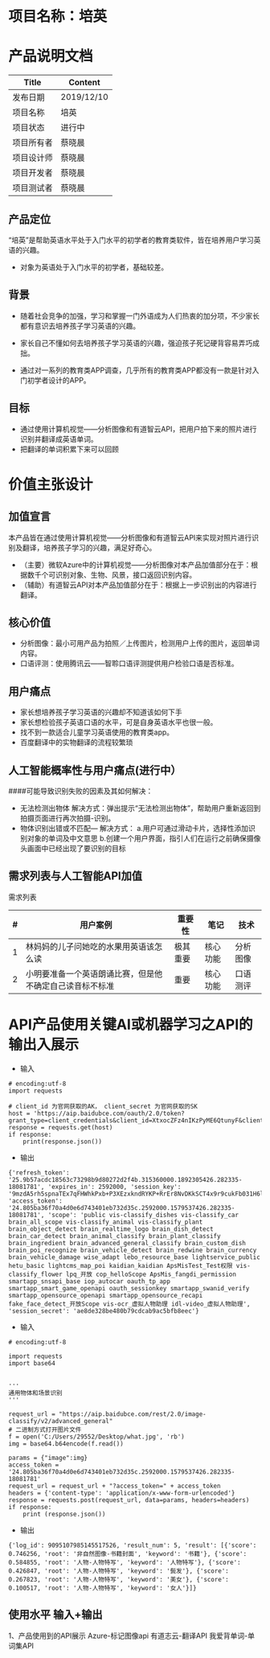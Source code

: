 # 项目名称：培英

# 产品说明文档

| Title | Content |
| --- | --- |
| 发布日期| 2019/12/10 |
| 项目名称| 培英 |
| 项目状态| 进行中 |
| 项目所有者| 蔡晓晨 |
| 项目设计师| 蔡晓晨 |
| 项目开发者| 蔡晓晨 |
| 项目测试者| 蔡晓晨|


## 产品定位

“培英”是帮助英语水平处于入门水平的初学者的教育类软件，皆在培养用户学习英语的兴趣。

*   对象为英语处于入门水平的初学者，基础较差。

## 背景

*   随着社会竞争的加强，学习和掌握一门外语成为人们热衷的加分项，不少家长都有意识去培养孩子学习英语的兴趣。
*  家长自己不懂如何去培养孩子学习英语的兴趣，强迫孩子死记硬背容易弄巧成拙。

*   通过对一系列的教育类APP调查，几乎所有的教育类APP都没有一款是针对入门初学者设计的APP。



## 目标

*   通过使用计算机视觉——分析图像和有道智云API，把用户拍下来的照片进行识别并翻译成英语单词。
*   把翻译的单词积累下来可以回顾


# 价值主张设计

## 加值宣言

本产品皆在通过使用计算机视觉——分析图像和有道智云API来实现对照片进行识别及翻译，培养孩子学习的兴趣，满足好奇心。

*   （主要）微软Azure中的计算机视觉——分析图像对本产品加值部分在于：根据数千个可识别对象、生物、风景，接口返回识别内容。
*   （辅助）有道智云API对本产品加值部分在于：根据上一步识别出的内容进行翻译。

## 核心价值

*   分析图像：最小可用产品为拍照／上传图片，检测用户上传的图片，返回单词内容。
*   口语评测：使用腾讯云——智聆口语评测提供用户检验口语是否标准。

## 用户痛点

*   家长想培养孩子学习英语的兴趣却不知道该如何下手
*   家长想检验孩子英语口语的水平，可是自身英语水平也很一般。
*   找不到一款适合儿童学习英语使用的教育类app。
*   百度翻译中的实物翻译的流程较繁琐

## 人工智能概率性与用户痛点(进行中）
####可能导致识别失败的因素及其如何解决：
* 无法检测出物体
解决方式：弹出提示“无法检测出物体”，帮助用户重新返回到拍摄页面进行再次拍摄-识别。
* 物体识别出错或不匹配—
解决方式：
a.用户可通过滑动卡片，选择性添加识别对象的单词及中文意思
b.创建一个用户界面，指引人们在运行之前确保摄像头画面中已经出现了要识别的目标

## 需求列表与人工智能API加值

 需求列表

| # | 用户案例 | 重要性 | 笔记 | 技术 |
| --- | --- | --- | --- | --- |
| 1 | 林妈妈的儿子问她吃的水果用英语该怎么读 | 极其重要 | 核心功能 | 分析图像 |
| 2 | 小明要准备一个英语朗诵比赛，但是他不确定自己读音标不标准 | 重要 | 核心功能 | 口语测评 |




# API产品使用关键AI或机器学习之API的输出入展示
* 输入
```
# encoding:utf-8
import requests 

# client_id 为官网获取的AK， client_secret 为官网获取的SK
host = 'https://aip.baidubce.com/oauth/2.0/token?grant_type=client_credentials&client_id=XtxocZFz4nIKzPyME6QtunyF&client_secret=NyfS6nELlg71kYoDRujgXF7jw5ILZyqe'
response = requests.get(host)
if response:
    print(response.json())
```
* 输出
```
{'refresh_token': '25.9b57acdc18563c73298b9d80272d2f4b.315360000.1892305426.282335-18081781', 'expires_in': 2592000, 'session_key': '9mzdA5rh5spnaTEx7qFHWhkPxb+P3XEzxkndRYKP+RrEr8NvDKkSCT4x9r9cukFb031H6lIe8a/GgiXnlq7HEtTuUt1x4g==', 'access_token': '24.805ba36f70a4d0e6d743401eb732d35c.2592000.1579537426.282335-18081781', 'scope': 'public vis-classify_dishes vis-classify_car brain_all_scope vis-classify_animal vis-classify_plant brain_object_detect brain_realtime_logo brain_dish_detect brain_car_detect brain_animal_classify brain_plant_classify brain_ingredient brain_advanced_general_classify brain_custom_dish brain_poi_recognize brain_vehicle_detect brain_redwine brain_currency brain_vehicle_damage wise_adapt lebo_resource_base lightservice_public hetu_basic lightcms_map_poi kaidian_kaidian ApsMisTest_Test权限 vis-classify_flower lpq_开放 cop_helloScope ApsMis_fangdi_permission smartapp_snsapi_base iop_autocar oauth_tp_app smartapp_smart_game_openapi oauth_sessionkey smartapp_swanid_verify smartapp_opensource_openapi smartapp_opensource_recapi fake_face_detect_开放Scope vis-ocr_虚拟人物助理 idl-video_虚拟人物助理', 'session_secret': 'ae8de328be480b79cdcab9ac5bfb8eec'}
```

* 输入
```
# encoding:utf-8

import requests
import base64


···
通用物体和场景识别
'''

request_url = "https://aip.baidubce.com/rest/2.0/image-classify/v2/advanced_general"
# 二进制方式打开图片文件
f = open('C:/Users/29552/Desktop/what.jpg', 'rb')
img = base64.b64encode(f.read())

params = {"image":img}
access_token = '24.805ba36f70a4d0e6d743401eb732d35c.2592000.1579537426.282335-18081781'
request_url = request_url + "?access_token=" + access_token
headers = {'content-type': 'application/x-www-form-urlencoded'}
response = requests.post(request_url, data=params, headers=headers)
if response:
    print (response.json())
```
* 输出
```
{'log_id': 9095107985145517526, 'result_num': 5, 'result': [{'score': 0.746256, 'root': '非自然图像-书籍封面', 'keyword': '书籍'}, {'score': 0.584855, 'root': '人物-人物特写', 'keyword': '人物特写'}, {'score': 0.426847, 'root': '人物-人物特写', 'keyword': '鬓发'}, {'score': 0.267823, 'root': '人物-人物特写', 'keyword': '美女'}, {'score': 0.100517, 'root': '人物-人物特写', 'keyword': '女人'}]}
```

## 使用水平 输入+输出
1、产品使用到的API展示
Azure-标记图像api
有道志云-翻译API
我爱背单词-单词集API

